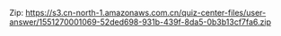 Zip: https://s3.cn-north-1.amazonaws.com.cn/quiz-center-files/user-answer/1551270001069-52ded698-931b-439f-8da5-0b3b13cf7fa6.zip